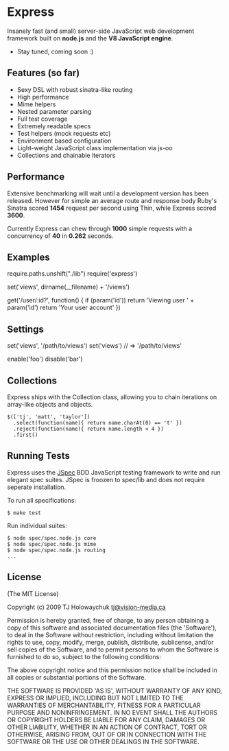 
# Express
      
  Insanely fast (and small) server-side JavaScript web development framework
  built on **node.js** and the **V8 JavaScript engine**.

  * Stay tuned, coming soon :)

## Features (so far)

  * Sexy DSL with robust sinatra-like routing
  * High performance
  * Mime helpers
  * Nested parameter parsing
  * Full test coverage
  * Extremely readable specs
  * Test helpers (mock requests etc)
  * Environment based configuration
  * Light-weight JavaScript class implementation via js-oo
  * Collections and chainable iterators

## Performance

  Extensive benchmarking will wait until a development version
  has been released. However for simple an average route and response
  body Ruby's Sinatra scored **1454** request per second using Thin, while
  Express scored **3600**.
  
  Currently Express can chew through **1000** simple requests with a 
  concurrency of **40** in **0.262** seconds.

## Examples

  require.paths.unshift("./lib")
  require('express')
  
  set('views', dirname(__filename) + '/views')
  
  get('/user/:id?', function() {
    if (param('id'))
      return 'Viewing user ' + param('id')
    return 'Your user account'
  })
  
## Settings

  set('views', '/path/to/views')
  set('views') // => '/path/to/views'
  
  enable('foo')
  disable('bar')
    
## Collections

Express ships with the Collection class, allowing
you to chain iterations on array-like objects and objects.

    $(['tj', 'matt', 'taylor'])
      .select(function(name){ return name.charAt(0) == 't' })
      .reject(function(name){ return name.length < 4 })
      .first()

## Running Tests

Express uses the [JSpec](http://jspec.info) BDD JavaScript testing
framework to write and run elegant spec suites. JSpec is froozen 
to spec/lib and does not require seperate installation.

To run all specifications:

    $ make test
    
Run individual suites:

    $ node spec/spec.node.js core
    $ node spec/spec.node.js mime
    $ node spec/spec.node.js routing
    ...
    
## License 

(The MIT License)

Copyright (c) 2009 TJ Holowaychuk <tj@vision-media.ca>

Permission is hereby granted, free of charge, to any person obtaining
a copy of this software and associated documentation files (the
'Software'), to deal in the Software without restriction, including
without limitation the rights to use, copy, modify, merge, publish,
distribute, sublicense, and/or sell copies of the Software, and to
permit persons to whom the Software is furnished to do so, subject to
the following conditions:

The above copyright notice and this permission notice shall be
included in all copies or substantial portions of the Software.

THE SOFTWARE IS PROVIDED 'AS IS', WITHOUT WARRANTY OF ANY KIND,
EXPRESS OR IMPLIED, INCLUDING BUT NOT LIMITED TO THE WARRANTIES OF
MERCHANTABILITY, FITNESS FOR A PARTICULAR PURPOSE AND NONINFRINGEMENT.
IN NO EVENT SHALL THE AUTHORS OR COPYRIGHT HOLDERS BE LIABLE FOR ANY
CLAIM, DAMAGES OR OTHER LIABILITY, WHETHER IN AN ACTION OF CONTRACT,
TORT OR OTHERWISE, ARISING FROM, OUT OF OR IN CONNECTION WITH THE
SOFTWARE OR THE USE OR OTHER DEALINGS IN THE SOFTWARE.
